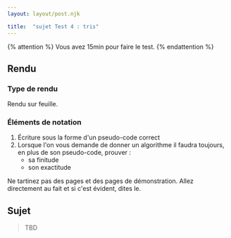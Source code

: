 ```yaml
---
layout: layout/post.njk

title:  "sujet Test 4 : tris"
---
```


{% attention %}
Vous avez 15min pour faire le test.
{% endattention %}

## Rendu

### Type de rendu

Rendu sur feuille.

### Éléments de notation

1. Écriture sous la forme d'un pseudo-code correct
2. Lorsque l'on vous demande de donner un algorithme il faudra toujours, en plus de son pseudo-code, prouver :
   - sa finitude
   - son exactitude

Ne tartinez pas des pages et des pages de démonstration. Allez directement au fait et si c'est évident, dites le.

## Sujet

> TBD
